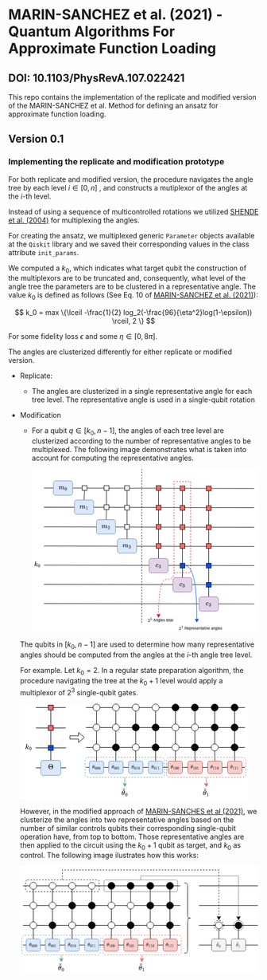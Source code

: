 # MARIN-SANCHEZ et al. (2021) - Quantum Algorithms For Approximate Function Loading
## DOI: 10.1103/PhysRevA.107.022421

This repo contains the implementation of the replicate 
and modified version of the MARIN-SANCHEZ et al. Method for 
defining an ansatz for approximate function loading.

## Version 0.1
### Implementing the replicate and modification prototype

For both replicate and modified version, the procedure navigates the angle tree by each level $i \in [0, n]$ , and constructs a mutiplexor of the angles at the $i$-th level.

Instead of using a sequence of multicontrolled rotations we utilized [SHENDE et al. (2004)](https://arxiv.org/abs/quant-ph/0406176) for multiplexing the angles.

For creating the ansatz, we multiplexed generic `Parameter` objects available at the `Qiskit` library and we saved their corresponding values in the class attribute `init_params`.

We computed a $k_0$, which indicates what target qubit the construction of the multiplexors are to be truncated and, consequently, what level of the angle tree the parameters are to be clustered in a representative angle. The value $k_0$ is defined as follows (See Eq. 10 of [MARIN-SANCHEZ et al. (2021)](https://journals.aps.org/pra/abstract/10.1103/PhysRevA.107.022421)): 

$$
 k_0 = max \{\lceil -\frac{1}{2} log_2(-\frac{96}{\eta^2}log(1-\epsilon)) \rceil, 2 \}
$$

For some fidelity loss $\epsilon$ and some $\eta \in [0, 8\pi]$.

The angles are clusterized differently for either replicate or modified version.

- Replicate:
    - The angles are clusterized in a single representative angle for each tree level. The representative angle is used in a single-qubit rotation
- Modification
    - For a qubit $q \in [k_0, n-1]$, the angles of each tree level are clusterized according to the number of representative angles to be multiplexed.
    The following image demonstrates what is taken into account for computing the representative angles.

        <div>
            <img src="./images/muxed-cluster.drawio.png">
        </div>
    
    The qubits in $[k_0, n-1]$ are used to determine how many representative angles should be computed from the angles at the $i$-th angle tree level.

    For example. Let $k_0 = 2$. In a regular state preparation algorithm, the procedure navigating the tree at the $k_0+1$ level would apply a multiplexor of $2^3$ single-qubit gates.
        <div>
            <img src="./images/muxed-cluster-clusterizing-8angles.drawio.png">
        </div>
    
    However, in the modified approach of [MARIN-SANCHES et al (2021)](https://journals.aps.org/pra/abstract/10.1103/PhysRevA.107.022421), we clusterize the angles into two representative angles based on the number of similar controls qubits their corresponding single-qubit operation have, from top to bottom. Those representative angles are then applied to the circuit using the $k_0+1$ qubit as target, and $k_0$ as control. The following image ilustrates how this works:
        <div>
            <img src="./images/muxed-cluster-applying-clusters.drawio.png">
        </div>
